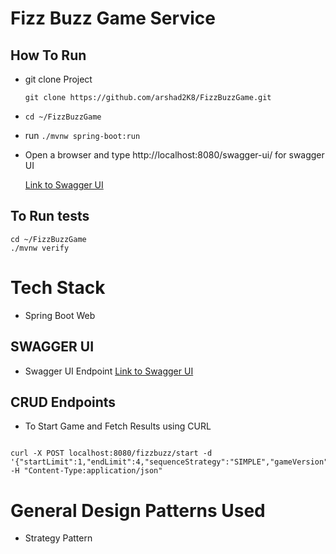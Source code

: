 # Fizz Buzz Game Service

## How To Run
* git clone Project 
  
  `git clone https://github.com/arshad2K8/FizzBuzzGame.git`
  
* `cd ~/FizzBuzzGame`
* run `./mvnw spring-boot:run`
* Open a browser and type http://localhost:8080/swagger-ui/ for swagger UI
  
  [Link to Swagger UI](http://localhost:8080/swagger-ui/)


## To Run tests

```
cd ~/FizzBuzzGame
./mvnw verify
```

# Tech Stack
* Spring Boot Web

## SWAGGER UI
* Swagger UI Endpoint
[Link to Swagger UI](http://localhost:8080/swagger-ui/)


## CRUD Endpoints

* To Start Game and Fetch Results using CURL

```

curl -X POST localhost:8080/fizzbuzz/start -d '{"startLimit":1,"endLimit":4,"sequenceStrategy":"SIMPLE","gameVersion":"V1"}' -H "Content-Type:application/json"

```

# General Design Patterns Used
* Strategy Pattern
